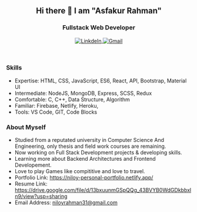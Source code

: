 
 <div>
  <h2 align="center">Hi there 👋 I am "Asfakur Rahman"</h2>
  <h3 align="center">Fullstack Web Developer</h3>
<p align="center">
  <a href="https://www.linkedin.com/in/niloyrahman00/">
    <img align="center" alt="LinkdeIn"  src="https://i.ibb.co/Lp4Qbr1/linkedin.png" />
  </a>
  <a href="mailto:niloyrahman31@gmail.com">
    <img align="center" alt="Gmail"  src="https://i.ibb.co/ZVLWjVX/gmailpng.png" />
  </a>
</p>
<br>

<h3> Skills </h3>

- Expertise: HTML, CSS, JavaScript, ES6, React, API, Bootstrap, Material UI 
- Intermediate: NodeJS, MongoDB, Express, SCSS, Redux 
- Comfortable: C, C++, Data Structure, Algorithm
- Familiar: Firebase, Netlify, Heroku, 
- Tools: VS Code, GIT, Code Blocks 

<div align="left"> 
  <h3>About Myself </h3>
 
  -  Studied from a reputated university in Computer Science And Engineering, only thesis and field work courses are remaining.
  -  Now working on Full Stack Development projects & developing skills.
  -  Learning more about Backend Architectures and Frontend Developement.
  -  Love to play Games like compititive and love to travel.  
  -  Portfolio Link: https://niloy-personal-portfolio.netlify.app/
  -  Resume Link: https://drive.google.com/file/d/13bxuunmGSpQQg_43BVYB0WdGDkbbxln9/view?usp=sharing
  -  Email Address: niloyrahman31@gmail.com
</div> 

 </div>


